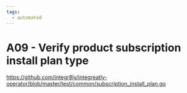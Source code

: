 ```yaml
---
tags:
  - automated
---
```


# A09 - Verify product subscription install plan type

https://github.com/integr8ly/integreatly-operator/blob/master/test/common/subscription_install_plan.go
